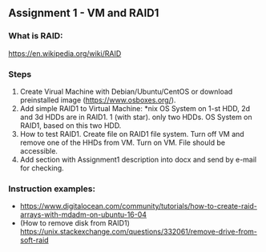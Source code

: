 ## Assignment 1 - VM and RAID1
### What is RAID:
https://en.wikipedia.org/wiki/RAID

### Steps
1. Create Virual Machine with Debian/Ubuntu/CentOS or download preinstalled image (https://www.osboxes.org/).
1. Add simple RAID1 to Virtual Machine:
*nix OS System on 1-st HDD, 2d and 3d HDDs are in RAID1.
1 (with star). only two HDDs. OS System on RAID1, based on this two HDD.
2. How to test RAID1. Create file on RAID1 file system. Turn off VM and remove one of the HHDs from VM. Turn on VM. File should be accessible.
3. Add section with Assignment1 description into docx and send by e-mail for checking.

### Instruction examples:

- https://www.digitalocean.com/community/tutorials/how-to-create-raid-arrays-with-mdadm-on-ubuntu-16-04
- (How to remove disk from RAID1) https://unix.stackexchange.com/questions/332061/remove-drive-from-soft-raid